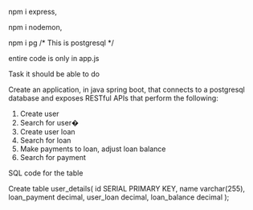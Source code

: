 npm i express,

npm i nodemon,

npm i pg /* This is postgresql */

entire code is only in app.js

Task it should be able to do




Create an application, in java spring boot, that connects to a postgresql database and exposes
RESTful APIs that perform the following:
1. Create user
2. Search for user�
3. Create user loan
4. Search for loan
5. Make payments to loan, adjust loan balance
6. Search for payment


SQL code for the table

Create table user_details(
    id SERIAL PRIMARY KEY,
    name varchar(255),
    loan_payment decimal,
    user_loan decimal,
    loan_balance decimal
);
